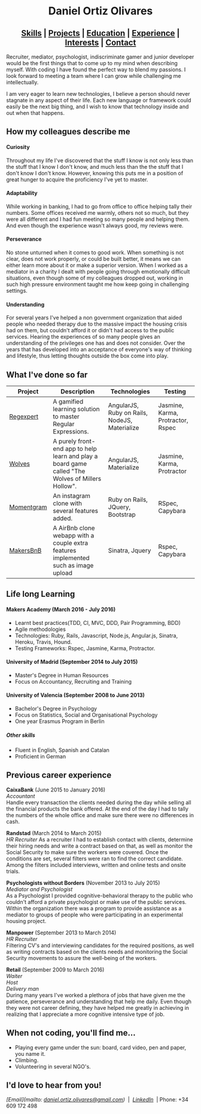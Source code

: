 # <center>Daniel Ortiz Olivares</center>
## <center>[Skills](#skills) | [Projects](#projects)  | [Education](#education) | [Experience](#experience) |  [Interests](#interests) | [Contact](#contact) </center>

Recruiter, mediator, psychologist, indiscriminate gamer and junior developer would be the first things that to come up to my mind when describing myself. With coding I have found the perfect way to blend  my passions. I look forward to meeting a team where I can grow while challenging me intellectually.

I am very eager to learn new technologies, I believe a person should never stagnate in any aspect of their life. Each new language or framework could easily be the next big thing, and I wish to know that technology inside and out when that happens.

## <a name="skills">How my colleagues describe me</a>

#### Curiosity

 Throughout my life I've discovered that the stuff I know is not only less than the stuff that I know I don't know, and much less than the the stuff that I don't know I don't know. However, knowing this puts me in a position of great hunger to acquire the proficiency I've yet to master.

#### Adaptability

 While working in banking, I had to go from office to office helping tally their numbers. Some offices received me warmly, others not so much, but they were all different and I had fun meeting so many people and helping them. And even though the experience wasn't always good, my reviews were.

#### Perseverance

No stone unturned when it comes to good work. When something is not clear, does not work properly, or could be built better, it means we can either learn more about it or make a superior version. When I worked as a mediator in a charity I dealt with people going through emotionally difficult situations, even though some of my colleagues dropped out, working in such high pressure environment taught me how keep going in challenging settings.

#### Understanding

 For several years I've helped a non government organization that aided people who needed therapy due to the massive impact the housing crisis had on them, but couldn't afford it or didn't had access to the public services. Hearing the experiences of so many people gives an understanding of the privileges one has and does not consider. Over the years that has developed into an acceptance of everyone's way of thinking and lifestyle, thus letting thoughts outside the box come into play.

## <a name="projects">What I've done so far</a>

Project | Description | Technologies | Testing
--- | --- | --- | ---
[Regexpert](https://github.com/Vollcode/Regexperts) | A gamified learning solution to master Regular Expressions. | AngularJS, Ruby on Rails, NodeJS, Materialize | Jasmine, Karma, Protractor, Rspec
[Wolves](https://github.com/Vollcode/Werewolves-practice) | A purely front-end app to help learn and play a board game called "The Wolves of Millers Hollow". | AngularJS, Materialize| Jasmine, Karma, Protractor
[Momentgram](https://github.com/Vollcode/instagram-challenge) | An instagram clone with several features added. | Ruby on Rails, JQuery, Bootstrap  |  RSpec, Capybara
[MakersBnB](https://github.com/Vollcode/makers-bnb/tree/testingdatepicker) | A AirBnb clone webapp with a couple extra features implemented such as image upload | Sinatra, Jquery  | Rspec, Capybara

## <a name="education">Life long Learning</a>

#### Makers Academy (March 2016 - July 2016)

- Learnt best practices(TDD, CI, MVC, DDD, Pair Programming, BDD)
- Agile methodologies
- Technologies: Ruby, Rails, Javascript, Node.js, Angular.js, Sinatra, Heroku, Travis, Hound.
- Testing Frameworks: Rspec, Jasmine, Karma, Protractor.

#### University of Madrid (September 2014 to July 2015)

- Master's Degree in Human Resources
- Focus on Accountancy, Recruiting and Training

#### University of Valencia (September 2008 to June 2013)

- Bachelor's Degree in Psychology
- Focus on Statistics, Social and Organisational Psychology
- One year Erasmus Program in Berlin

##### Other skills

- Fluent in English, Spanish and Catalan
- Proficient in German

## <a name="experience">Previous career experience</a>

**CaixaBank** (June 2015 to January 2016)    
*Accountant*  
Handle every transaction the clients needed during the day while selling all the financial products the bank offered. At the end of the day I had to tally the numbers of the whole office and make sure there were no differences in cash.

**Randstad** (March 2014 to March 2015)   
*HR Recruiter*
As a recruiter I had to establish contact with clients, determine their hiring needs and write a contract based on that, as well as monitor the Social Security to make sure the workers were covered. Once the conditions are set, several filters were ran to find the correct candidate. Among the filters included interviews, written and online tests and onsite trials.

**Psychologists without Borders** (November 2013 to July 2015)  
*Mediator and Psychologist*  
As a Psychologist I provided cognitive-behavioral therapy to the public who couldn't afford a private psychologist or make use of the public services. Within the organization there was a program to provide assistance as a mediator to groups of people who were participating in an experimental housing project.

**Manpower** (September 2013 to March 2014)   
*HR Recruiter*  
Filtering CV's and interviewing candidates for the required positions, as well as writing contracts based on the clients needs and monitoring the Social Security movements to assure the well-being of the workers.

**Retail** (September 2009 to March 2016)  
*Waiter*  
*Host*  
*Delivery man*  
During many years I've worked a plethora of jobs that have given me the patience, perseverance and understanding that help me daily. Even though they were not career defining, they have helped me greatly in achieving in realizing that I appreciate a more cognitive intensive type of job.

## <a name="interests">When not coding, you'll find me...</a>
  - Playing every game under the sun: board, card video, pen and paper, you name it.
  - Climbing.
  - Volunteering in several NGO's.

## <a name="contact">I'd love to hear from you!</a>

_[Email](mailto: daniel.ortiz.olivares@gmail.com)_ &nbsp;|&nbsp;
_[LinkedIn](https://uk.linkedin.com/in/www.linkedin.com/in/danielortizolivares)_ &nbsp;|&nbsp;Phone: +34 609 172 498
